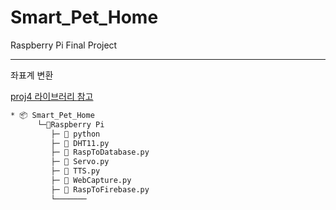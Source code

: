 # Smart_Pet_Home
Raspberry Pi Final Project

---
좌표계 변환

<a href = "https://github.com/locationtech/proj4j"> proj4 라이브러리 </a>
<a href = "http://www.gisdeveloper.co.kr/?p=8942"> 참고 </a>


```bash
* 📦 Smart_Pet_Home
      └─📂Raspberry Pi
         ├─ 📃 python
         ├─ 📃 DHT11.py
         ├─ 📃 RaspToDatabase.py
         ├─ 📃 Servo.py
         ├─ 📃 TTS.py
         ├─ 📃 WebCapture.py
         ├─ 📃 RaspToFirebase.py
         └───────
```
